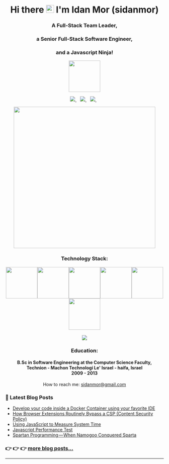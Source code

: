 

<h1 align='center'>
  Hi there <a href="https://sidanmor.com/"><img src="https://media.giphy.com/media/hvRJCLFzcasrR4ia7z/giphy.gif" width="25px"></a> I'm Idan Mor (sidanmor)
</h1>

<h3 align='center'>
  A Full-Stack Team Leader, 
</h3>
<h3 align='center'>
  a Senior Full-Stack Software Engineer,
</h3>
<h3 align='center'>
  and a Javascript Ninja! 
</h3>

<p align="center">
  <img src="https://media3.giphy.com/media/ln7z2eWriiQAllfVcn/200w.webp" width="100">
</p>

<p align='center'>
  <a href="https://sidanmor.com/">
    <img src="https://img.shields.io/badge/medium-%2312100E.svg?&style=for-the-badge&logo=medium&logoColor=white" />    
  </a>&nbsp;&nbsp;
  <a href="https://stackoverflow.com/users/1118252/sidanmor">
    <img src="https://img.shields.io/badge/stack%20overflow-FE7A16?logo=stack-overflow&logoColor=white&style=for-the-badge" />
  </a>&nbsp;&nbsp;
  <a href="https://www.linkedin.com/in/idan-mor/">
    <img src="https://img.shields.io/badge/linkedin-%230077B5.svg?&style=for-the-badge&logo=linkedin&logoColor=white" />        
  </a>&nbsp;&nbsp;
  
</p>

<p align="center">
  <img src="https://media.giphy.com/media/citBl9yPwnUOs/giphy.gif" width="450">
</p>
  
  <h3 align='center'>
  Technology Stack:
  </h3>
  <p align="center">
  <img src="https://media3.giphy.com/media/ln7z2eWriiQAllfVcn/200w.webp" width="100"><img src="https://i.giphy.com/media/LMt9638dO8dftAjtco/200.webp" width="100"><img src="https://i.giphy.com/media/eNAsjO55tPbgaor7ma/200w.webp" width="100"><img src="https://i.giphy.com/media/VgGthkhUvGgOit7Y9i/200.webp" width="100"><img src="https://i.giphy.com/media/KzJkzjggfGN5Py6nkT/200.webp" width="100"><img src="https://i.giphy.com/media/IdyAQJVN2kVPNUrojM/200.webp" width="100"><br><br>
  <img src="https://camo.githubusercontent.com/936a08778c7e4885053d148c07bbd2339dfbdd80/68747470733a2f2f6665726f73732e6e65742f782f6e6f6465322e676966" />
</p>

<h3 align='center'>
  Education:
</h3>
<h4 align='center'>
  B.Sc in Software Engineering at the Computer Science Faculty,<br/>
  Technion - Machon Technologi Le' Israel - haifa, Israel<br/>
  2009 - 2013
</h4>

<p align='center'>
  How to reach me: <a href='mailto:sidanmor@gmail.com'>sidanmor@gmail.com</a>
</p>


### :notebook: Latest Blog Posts

<!-- BLOG-POST-LIST:START -->
- [Develop your code inside a Docker Container using your favorite IDE](https://sidanmor.com/run-and-debug-code-inside-docker-container-locally-5b121cfc858a)
- [How Browser Extensions Routinely Bypass a CSP (Content Security Policy)](https://sidanmor.com/how-browser-extensions-routinely-bypass-a-csp-content-security-policy-2d482767a672)
- [Using JavaScript to Measure System Time](https://sidanmor.com/how-to-measure-cpu-time-via-javascript-43ca49382abf)
- [Javascript Performance Test](https://sidanmor.com/javascript-performance-test-d09bde3c2976)
- [Spartan Programming — When Namogoo Conquered Sparta](https://sidanmor.com/when-namogoo-conquered-sparta-a7e62dec743b)
<!-- BLOG-POST-LIST:END -->

### :point_right: :point_right: :point_right:    [more blog posts...](https://sidanmor.com/)

--- 

[blog]: https://sidanmor.com/
[linkedin]: https://www.linkedin.com/in/idan-mor/
[stackoverflow]: https://stackoverflow.com/users/1118252/sidanmor



